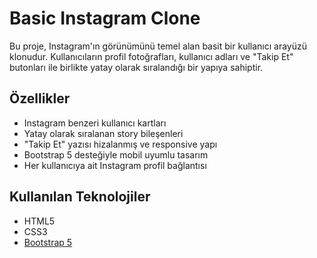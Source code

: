 # Basic Instagram Clone

Bu proje, Instagram'ın görünümünü temel alan basit bir kullanıcı arayüzü klonudur. Kullanıcıların profil fotoğrafları, kullanıcı adları ve "Takip Et" butonları ile birlikte yatay olarak sıralandığı bir yapıya sahiptir.

## Özellikler

- Instagram benzeri kullanıcı kartları
- Yatay olarak sıralanan story bileşenleri
- "Takip Et" yazısı hizalanmış ve responsive yapı
- Bootstrap 5 desteğiyle mobil uyumlu tasarım
- Her kullanıcıya ait Instagram profil bağlantısı

## Kullanılan Teknolojiler

- HTML5
- CSS3
- [Bootstrap 5](https://getbootstrap.com/)
